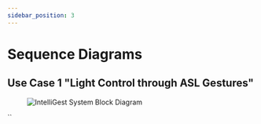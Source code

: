 ```yaml
---
sidebar_position: 3
---
```


# Sequence Diagrams

## Use Case 1 "Light Control through ASL Gestures"

<Figure caption={"Use Case 1. Light Control through ASL Gestures."}>

![IntelliGest System Block Diagram](../../staticmg/LightManagementSystem.png)

</Figure>``





